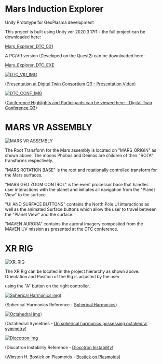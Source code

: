 # Mars Induction Explorer

Unity Prototype for GeoPlasma development

This project is built using Unity ver 2020.3.17f1 - the full project can be downloaded here:

[Mars_Explorer_DTC_001](https://argos.vu/DTC_MARS/Mars_Explorer_DTC_OS_001.zip)

A PC/VR version (Developed on the Quest2) can be downloaded here:

[Mars_Explorer_DTC_EXE](https://argos.vu/DTC_MARS/Mars_Explorer_DTC_EXE.zip)

[![DTC_VID_IMG](https://argos.vu/wp-content/uploads/2021/10/DTC_VIDEOS.png)](https://youtu.be/fS4WjpeI61U)

([Presentation at Digital Twin Consortium Q3 - Presentation Video](https://youtu.be/fS4WjpeI61U))

[![DTC_CONF_IMG](https://argos.vu/wp-content/uploads/2021/10/DTC_SMALL.png)](https://www.digitaltwinconsortium.org/member-meeting-q3/index.htm)

([Conference Highlights and Participants can be viewed here - Digital Twin Conference Q3](https://www.digitaltwinconsortium.org/member-meeting-q3/index.htm))

# MARS VR ASSEMBLY

![MARS VR ASSEMBLY](https://argos.vu/wp-content/uploads/2021/10/XR2.png)

The Root Transform for the Mars assembly is located on "MARS_ORIGIN" as shown above. The moons Phobos and Deimos are children of their "ROTA" transforms respectively. 

"MARS ROTATION BASE" is the root and rotationally controlled transform for the Mars surfaces.

"MARS GEO ZOOM CONTROL" is the event processor base that handles user interactions with the planet and initiates all navigation from the "Planet View"
to the surface.

"UI AND SURFACE BUTTONS" contains the North Pole UI interactions as well as the animated Surface buttons which allow the user to travel between the "Planet View" and the surface.

"MAVEN AURORA" contains the auroral imagery composited from the MAVEN UV mission as presented at the DTC conference. 

# XR RIG

![XR_RIG](https://argos.vu/wp-content/uploads/2021/10/XR1.png)

The XR Rig can be located in the project hierarchy as shown above. Orientation and Position of the Rig is adjusted by the user

using the "A" button on the right controller.

[![Spherical Harmonics img](https://argos.vu/wp-content/uploads/2021/07/Pou-768x476-1.png)](https://argos.vu/wp-content/uploads/2021/10/Chapter4_multipole.pdf))

(Spherical Harmonics Reference - [Spherical Harmonics](https://argos.vu/wp-content/uploads/2021/10/Chapter4_multipole.pdf))

[![Octahedral img](https://argos.vu/wp-content/uploads/2021/10/Octahedral_2.png)](https://argos.vu/wp-content/uploads/2021/10/Octahedral_Harmonics.pdf))

(Octahedral Symetries - [On spherical harmonics possessing octahedral symmetry](https://argos.vu/wp-content/uploads/2021/10/Octahedral_Harmonics.pdf))

[![Diocotron img](https://argos.vu/wp-content/uploads/2021/10/3-Figure3-1.png)](https://www.plasma-universe.com/diocotron-instability/)

(Diocotron Instability Reference - [Diocotron Instability](https://www.plasma-universe.com/diocotron-instability/))

(Winston H. Bostick on Plasmoids - [Bostick on Plasmoids](https://becomingborealis.com/bostick-plasmoids/))
